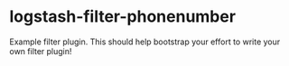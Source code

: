 # logstash-filter-phonenumber
Example filter plugin. This should help bootstrap your effort to write your own filter plugin!
